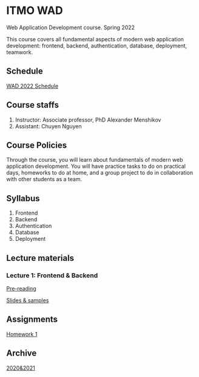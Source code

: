 # ITMO WAD

Web Application Development course. Spring 2022

This course covers all fundamental aspects of modern web application development: frontend, backend, authentication, database, deployment, teamwork.

## Schedule

[WAD 2022 Schedule](https://calendar.google.com/calendar/embed?src=n5bi0safbjcti8ismbfm5nieo8%40group.calendar.google.com&ctz=Europe%2FMoscow)

## Course staffs

1. Instructor: Associate professor, PhD Alexander Menshikov
2. Assistant: Chuyen Nguyen

## Course Policies
Through the course, you will learn about fundamentals of modern web application development. You will have practice tasks to do on practical days, homeworks to do at home, and a group project to do in collaboration with other students as a team.

## Syllabus
1. Frontend
2. Backend
3. Authentication
4. Database
5. Deployment

## Lecture materials

### Lecture 1: Frontend & Backend
[Pre-reading](lectures/lecture_1/pre-reading.md)

[Slides & samples](lectures/lecture_1/materials.md)

## Assignments
[Homework 1](assignments/2022/homework1.md)

## Archive

[2020&2021](archive.md)